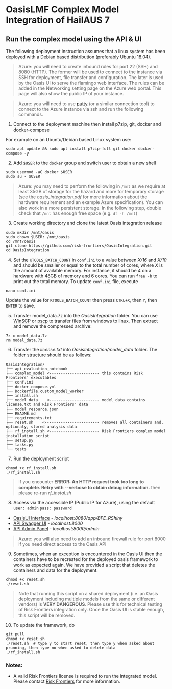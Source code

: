 # OasisLMF Complex Model Integration of HailAUS 7

## Run the complex model using the API & UI
The following deployment instruction assumes that a linux system has been deployed with a Debian based distribution (preferably Ubuntu 18.04).
> Azure: you will need to create inbound rules for port 22 (SSH) and 8080 (HTTP). The former will be used to connect to the instance via SSH for deployment, file transfer and configuration. The later is used by the Oasis UI to serve the flamingo web interface. The rules can be added in the Networking setting page on the Azure web portal. This page will also show the public IP of your instance.

> Azure: you will need to use [putty](https://www.chiark.greenend.org.uk/~sgtatham/putty/latest.html) (or a similar connection tool) to connect to the Azure instance via ssh and run the following commands.

1) Connect to the deployment machine then install p7zip, git, docker and docker-compose

For example on an Ubuntu/Debian based Linux system use:
```
sudo apt update && sudo apt install p7zip-full git docker docker-compose -y
```
2) Add `$USER` to the `docker` group and switch user to obtain a new shell
```
sudo usermod -aG docker $USER
sudo su - $USER
```
> Azure: you may need to perform the following in `/mnt` as we require at least 35GB of storage for the hazard and more for temporary storage (see the *oasis_integration.pdf* for more information about the hardware requirement and an example Azure specification). You can also work in a more persistent storage. In the following step, double check that `/mnt` has enough free space (e.g. `df -h /mnt`)
3) Create working directory and clone the latest Oasis integration release
```
sudo mkdir /mnt/oasis
sudo chown $USER: /mnt/oasis
cd /mnt/oasis
git clone https://github.com/risk-frontiers/OasisIntegration.git
cd OasisIntegration
```
4) Set the  `KTOOLS_BATCH_COUNT` in `conf.ini` to a value between *X/16* and *X/10* and should be smaller or equal to 
the total number of cores, where *X* is the amount of available memory. For instance, it should be *4* on a hardware 
with 48GB of memory and 6 cores. You can run `free -h` to print out the total memory. To update `conf.ini` file, execute
```
nano conf.ini   
```
Update the value for `KTOOLS_BATCH_COUNT` then press `CTRL+X`, then `Y`, then `ENTER` to save.

5) Transfer model_data.7z into the *OasisIntegration* folder. You can use [WinSCP](https://winscp.net/eng/download.php) or [pscp](https://www.chiark.greenend.org.uk/~sgtatham/putty/latest.html) to transfer files from windows to linux. Then extract and remove the compressed archive:
```
7z x model_data.7z
rm model_data.7z
```
6) Transfer the *license.txt* into *OasisIntegration/model_data* folder. The folder structure should be as follows:
```
OasisIntegration/
├── api_evaluation_notebook 
├── complex_model <---------------------- this contains Risk Frontiers' executables
├── conf.ini
├── docker-compose.yml
├── Dockerfile.custom_model_worker
├── install.sh
├── model_data    <---------------------- model_data contains license.txt and Risk Frontiers' data
├── model_resource.json
├── README.md
├── requirements.txt
├── reset.sh    <------------------------ removes all containers and, optionaly, stored analysis data
├── rf_install.sh <---------------------- Risk Frontiers complex model installation script
├── setup.py
├── tasks.py
└── tests
```
7) Run the deployment script
```
chmod +x rf_install.sh
./rf_install.sh
```
> If you encounter **ERROR: An HTTP request took too long to complete. Retry with --verbose to obtain debug information.** then please re-run *rf_instal.sh*
8) Access via the accessible IP (Public IP for Azure), using the default `user: admin` `pass: password` 
* [OasisUI Interface](http://localhost:8080/app/BFE_RShiny) - *localhost:8080/app/BFE_RShiny* 
* [API Swagger UI](http://localhost:8000/) - *localhost:8000* 
* [API Admin Panel](http://localhost:8000/admin) - *localhost:8000/admin*
> Azure: you will also need to add an inbound firewall rule for port 8000 if you need direct access to the Oasis API

9) Sometimes, when an exception is encountered in the Oasis UI then the containers have to be recreated for the deployed oasis framework 
to work as expected again. We have provided a script that deletes the containers and data for the deployment. 
```
chmod +x reset.sh
./reset.sh
``` 
> Note that running this script on a shared deployment (i.e. an Oasis deployment including multiple models from the same 
or different vendors) is **VERY DANGEROUS**. Please use this for technical testing of Risk Frontiers integration only. Once the Oasis UI is stable enough, this script will be removed.
10) To update the framework, do
```
git pull
chmod +x reset.sh
./reset.sh  # type y to start reset, then type y when asked about prunning, then type no when asked to delete data
./rf_install.sh
``` 
### Notes: 
* A valid Risk Frontiers license is required to run the integrated model. Please contact 
[Risk Frontiers](mailto:info@riskfrontiers.com) for more information. 
